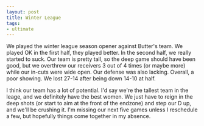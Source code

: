 ```yaml
---
layout: post
title: Winter League
tags:
- ultimate
---
```


We played the winter league season opener against Butter's team. We played OK in the first half, they played better. In the second half, we really started to suck. Our team is pretty tall, so the deep game should have been good, but we overthrew our receivers 3 out of 4 times (or maybe more) while our in-cuts were wide open. Our defense was also lacking. Overall, a poor showing. We lost 27-14 after being down 14-10 at half.

I think our team has a lot of potential. I'd say we're the tallest team in the leage, and we definitely have the best women. We just have to reign in the deep shots (or start to aim at the front of the endzone) and step our D up, and we'll be crushing it. I'm missing our next five games unless I reschedule a few, but hopefully things come together in my absence.
